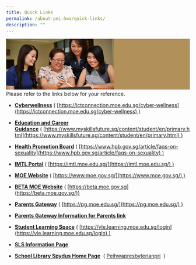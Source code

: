```yaml
---
title: Quick Links
permalink: /about-pei-hwa/quick-links/
description: ""
---
```

![](/images/Website%20Banners%20Subpage/948x260%20masterhead%20-%20About%20Pei%20Hwa4.jpg)
Please refer to the links below for your reference.  

  

*   **[Cyberwellness](https://ictconnection.moe.edu.sg/cyber-wellness)** ( [https://ictconnection.moe.edu.sg/cyber-wellness](https://ictconnection.moe.edu.sg/cyber-wellness) )

  

*   **[Education and Career Guidance](https://www.myskillsfuture.sg/content/student/en/primary.html)** ( [https://www.myskillsfuture.sg/content/student/en/primary.html](https://www.myskillsfuture.sg/content/student/en/primary.html) )

  

*   **[Health Promotion Board](https://www.hpb.gov.sg/article/faqs-on-sexuality)** ( [https://www.hpb.gov.sg/article/faqs-on-sexuality](https://www.hpb.gov.sg/article/faqs-on-sexuality) )

  

*   **[IMTL Portal](https://imtl.moe.edu.sg/)** ( [https://imtl.moe.edu.sg/](https://imtl.moe.edu.sg/) )

  

*   **[MOE Website](https://www.moe.gov.sg/)** ( [https://www.moe.gov.sg/](https://www.moe.gov.sg/) )

  

*   **[BETA MOE Website](https://beta.moe.gov.sg/)** ( [](https://www.moe.gov.sg/)[https://beta.moe.gov.sg](https://beta.moe.gov.sg/))

  

*   **[Parents Gateway](https://pg.moe.edu.sg/)** ( [https://pg.moe.edu.sg/](https://pg.moe.edu.sg/) )

  

*   **[Parents Gateway Information for Parents link](https://peihwapresbyterianpri-moe-edu-sg-admin.cwp.sg/our-partners-1/parents/parents-gateway)** 

  

*   **[Student Learning Space](https://vle.learning.moe.edu.sg/login)** ( [https://vle.learning.moe.edu.sg/login](https://vle.learning.moe.edu.sg/login) )

  

*   **[SLS Information Page](https://peihwapresbyterianpri-moe-edu-sg-admin.cwp.sg/others/student-learning-space-sls)**

  

*   **[School Library Spydus Home Page](https://schoolibrary.moe.edu.sg/peihwapresbyterianpri/cgi-bin/spydus.exe/MSGTRN/WPAC/HOME)**  ([](https://schoolibrary.spydus.com.sg/peihwapresbyterianpri) [Peihwapresbyterianpri](https://schoolibrary.moe.edu.sg/peihwapresbyterianpri/cgi-bin/spydus.exe/MSGTRN/WPAC/HOME)  )